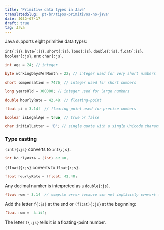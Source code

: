 ```yaml
---
title: 'Primitive data types in Java'
translatedSlug: 'pt-br/tipos-primitivos-no-java'
date: 2023-07-17
draft: true
tag: Java
---
```


Java supports eight primitive data types:

`int{:js}`, `byte{:js}`, `short{:js}`, `long{:js}`, `double{:js}`, `float{:js}`, `boolean{:js}`, and `char{:js}`.

```java
int age = 24; // integer

byte workingDaysPerMonth = 22; // integer used for very short numbers

short compensation = 7476; // integer used for short numbers

long yearsOld = 300000; // integer used for large numbers

double hourlyRate = 42.48; // floating-point

float pi = 3.14f; // floating-point used for precise numbers

boolean isLegalAge = true; // true or false

char initialLetter = 'B'; // single quote with a single Unicode character
```

### Type casting

`(int){:js}` converts to `int{:js}`.

```java
int hourlyRate = (int) 42.48;
```

`(float){:js}` converts to `float{:js}`.

```java
float hourlyRate = (float) 42.48;
```
Any decimal number is interpreted as a `double{:js}`.

```java
float num = 3.14; // compile error because can not implicitly convert from double to float
```

Add the letter `f{:js}` at the end or `(float){:js}` at the beginning:

```java
float num =  3.14f;
```

The letter `f{:js}` tells it is a floating-point number.
